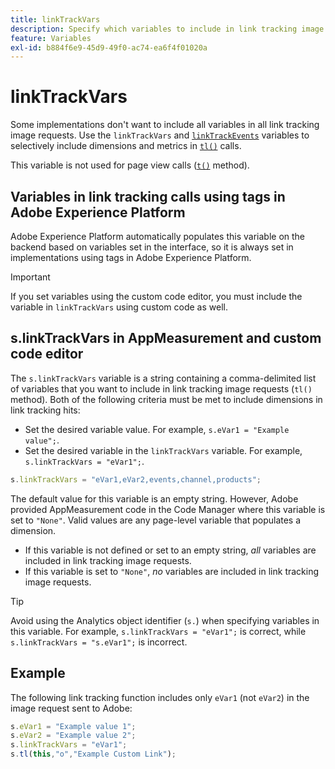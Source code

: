 ```yaml
---
title: linkTrackVars
description: Specify which variables to include in link tracking image requests.
feature: Variables
exl-id: b884f6e9-45d9-49f0-ac74-ea6f4f01020a
---
```

# linkTrackVars

Some implementations don't want to include all variables in all link tracking image requests. Use the `linkTrackVars` and [`linkTrackEvents`](linktrackevents.md) variables to selectively include dimensions and metrics in [`tl()`](../functions/tl-method.md) calls.

This variable is not used for page view calls ([`t()`](../functions/t-method.md) method).

## Variables in link tracking calls using tags in Adobe Experience Platform

Adobe Experience Platform automatically populates this variable on the backend based on variables set in the interface, so it is always set in implementations using tags in Adobe Experience Platform.

>[!IMPORTANT]
>
>If you set variables using the custom code editor, you must include the variable in `linkTrackVars` using custom code as well.

## s.linkTrackVars in AppMeasurement and custom code editor

The `s.linkTrackVars` variable is a string containing a comma-delimited list of variables that you want to include in link tracking image requests (`tl()` method). Both of the following criteria must be met to include dimensions in link tracking hits:

* Set the desired variable value. For example, `s.eVar1 = "Example value";`.
* Set the desired variable in the `linkTrackVars` variable. For example, `s.linkTrackVars = "eVar1";`.

```js
s.linkTrackVars = "eVar1,eVar2,events,channel,products";
```

The default value for this variable is an empty string. However, Adobe provided AppMeasurement code in the Code Manager where this variable is set to `"None"`. Valid values are any page-level variable that populates a dimension.

* If this variable is not defined or set to an empty string, *all* variables are included in link tracking image requests.
* If this variable is set to `"None"`, *no* variables are included in link tracking image requests.

>[!TIP]
>
>Avoid using the Analytics object identifier (`s.`) when specifying variables in this variable. For example, `s.linkTrackVars = "eVar1";` is correct, while `s.linkTrackVars = "s.eVar1";` is incorrect.

## Example

The following link tracking function includes only `eVar1` (not `eVar2`) in the image request sent to Adobe:

```js
s.eVar1 = "Example value 1";
s.eVar2 = "Example value 2";
s.linkTrackVars = "eVar1";
s.tl(this,"o","Example Custom Link");
```
